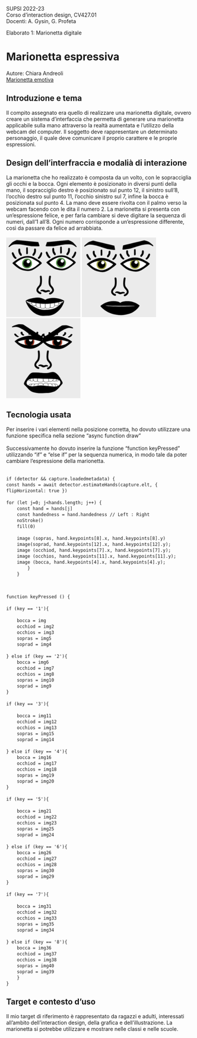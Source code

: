 SUPSI 2022-23  
Corso d’interaction design, CV427.01  
Docenti: A. Gysin, G. Profeta  

Elaborato 1: Marionetta digitale  

# Marionetta espressiva
Autore: Chiara Andreoli <br>
[Marionetta emotiva](https://andreolichiara.github.io/marionetta_gigi_emotiva/)


## Introduzione e tema
Il compito assegnato era quello di realizzare
una marionetta digitale, ovvero creare un sistema
d’interfaccia che permetta di generare una marionetta applicabile sulla mano attraverso la realtà
aumentata e l’utilizzo della webcam del computer.
Il soggetto deve rappresentare un determinato
personaggio, il quale deve comunicare il proprio
carattere e le proprie espressioni.



## Design dell’interfraccia e modalià di interazione
La marionetta che ho realizzato è composta da un
volto, con le sopracciglia gli occhi e la bocca.
Ogni elemento è posizionato in diversi punti della mano, il sopracciglio destro è posizionato sul
punto 12, il sinistro sull’8, l’occhio destro sul
punto 11, l’occhio sinistro sul 7, infine la bocca è posizionata sul punto 4. La mano deve essere
rivolta con il palmo verso la webcam facendo con
le dita il numero 2.
La marionetta si presenta con un’espressione felice, e per farla cambiare si deve digitare la
sequenza di numeri, dall’1 all’8. Ogni numero
corrisponde a un’espressione differente, così da
passare da felice ad arrabbiata. <br>
<br>
<img src="doc/1.png" width="200">
<img src="doc/2.png" width="200">
<img src="doc/3.png" width="200">


## Tecnologia usata
Per inserire i vari elementi nella posizione corretta, ho dovuto utilizzare una funzione specifica
nella sezione “async function draw” 
<br>
<br>
Successivamente ho dovuto inserire la funzione
“function keyPressed” utilizzando “if” e “else
if” per la sequenza numerica, in modo tale da poter cambiare l’espressione della marionetta. <br>
<br>
<p>
        
    if (detector && capture.loadedmetadata) {
	const hands = await detector.estimateHands(capture.elt, { flipHorizontal: true })

	for (let j=0; j<hands.length; j++) {
		const hand = hands[j]
		const handedness = hand.handedness // Left : Right
		noStroke()
		fill(0) 
	
		image (sopras, hand.keypoints[8].x, hand.keypoints[8].y)
		image(soprad, hand.keypoints[12].x, hand.keypoints[12].y);
		image (occhiod, hand.keypoints[7].x, hand.keypoints[7].y);			
		image (occhios, hand.keypoints[11].x, hand.keypoints[11].y);				
		image (bocca, hand.keypoints[4].x, hand.keypoints[4].y);
			}		
		}		


</p>
<br>
<p>
    
    
    function keyPressed () {
	
	if (key == '1'){	
		
		bocca = img
		occhiod = img2
		occhios = img3
		sopras = img5
		soprad = img4
		
	} else if (key == '2'){
		bocca = img6
		occhiod = img7
		occhios = img8
		sopras = img10
		soprad = img9
	}

	if (key == '3'){	
		
		bocca = img11
		occhiod = img12
		occhios = img13
		sopras = img15
		soprad = img14
		
	} else if (key == '4'){
		bocca = img16
		occhiod = img17
		occhios = img18
		sopras = img19
		soprad = img20
	}

	if (key == '5'){	
		
		bocca = img21
		occhiod = img22
		occhios = img23
		sopras = img25
		soprad = img24
		
	} else if (key == '6'){
		bocca = img26
		occhiod = img27
		occhios = img28
		sopras = img30
		soprad = img29
	}

	if (key == '7'){	
		
		bocca = img31
		occhiod = img32
		occhios = img33
		sopras = img35
		soprad = img34
		
	} else if (key == '8'){
		bocca = img36
		occhiod = img37
		occhios = img38
		sopras = img40
		soprad = img39
        }
	}

</p>


## Target e contesto d’uso
Il mio target di riferimento è rappresentato da
ragazzi e adulti, interessati all’ambito dell’interaction design, della grafica e dell’illustrazione. La marionetta si potrebbe utilizzare e
mostrare nelle classi e nelle scuole.



